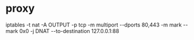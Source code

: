 # proxy
iptables -t nat -A OUTPUT -p tcp -m multiport --dports 80,443 -m mark --mark 0x0 -j DNAT --to-destination 127.0.0.1:88

